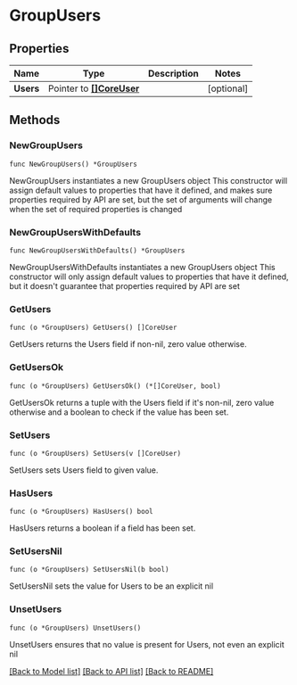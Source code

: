 # GroupUsers

## Properties

Name | Type | Description | Notes
------------ | ------------- | ------------- | -------------
**Users** | Pointer to [**[]CoreUser**](CoreUser.md) |  | [optional] 

## Methods

### NewGroupUsers

`func NewGroupUsers() *GroupUsers`

NewGroupUsers instantiates a new GroupUsers object
This constructor will assign default values to properties that have it defined,
and makes sure properties required by API are set, but the set of arguments
will change when the set of required properties is changed

### NewGroupUsersWithDefaults

`func NewGroupUsersWithDefaults() *GroupUsers`

NewGroupUsersWithDefaults instantiates a new GroupUsers object
This constructor will only assign default values to properties that have it defined,
but it doesn't guarantee that properties required by API are set

### GetUsers

`func (o *GroupUsers) GetUsers() []CoreUser`

GetUsers returns the Users field if non-nil, zero value otherwise.

### GetUsersOk

`func (o *GroupUsers) GetUsersOk() (*[]CoreUser, bool)`

GetUsersOk returns a tuple with the Users field if it's non-nil, zero value otherwise
and a boolean to check if the value has been set.

### SetUsers

`func (o *GroupUsers) SetUsers(v []CoreUser)`

SetUsers sets Users field to given value.

### HasUsers

`func (o *GroupUsers) HasUsers() bool`

HasUsers returns a boolean if a field has been set.

### SetUsersNil

`func (o *GroupUsers) SetUsersNil(b bool)`

 SetUsersNil sets the value for Users to be an explicit nil

### UnsetUsers
`func (o *GroupUsers) UnsetUsers()`

UnsetUsers ensures that no value is present for Users, not even an explicit nil

[[Back to Model list]](../README.md#documentation-for-models) [[Back to API list]](../README.md#documentation-for-api-endpoints) [[Back to README]](../README.md)


